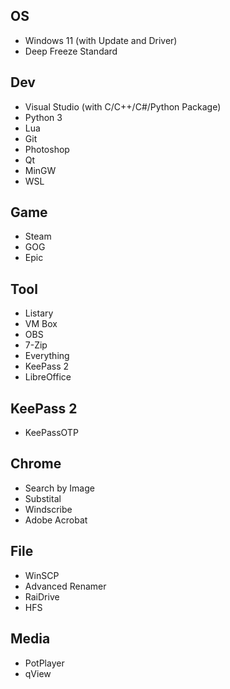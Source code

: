 ## OS
- Windows 11 (with Update and Driver)
- Deep Freeze Standard

## Dev
- Visual Studio (with C/C++/C#/Python Package)
- Python 3
- Lua
- Git
- Photoshop
- Qt
- MinGW
- WSL

## Game
- Steam
- GOG
- Epic

## Tool
- Listary
- VM Box
- OBS
- 7-Zip
- Everything
- KeePass 2
- LibreOffice

## KeePass 2
- KeePassOTP

## Chrome
- Search by Image
- Substital
- Windscribe
- Adobe Acrobat

## File
- WinSCP
- Advanced Renamer
- RaiDrive
- HFS

## Media
- PotPlayer
- qView
